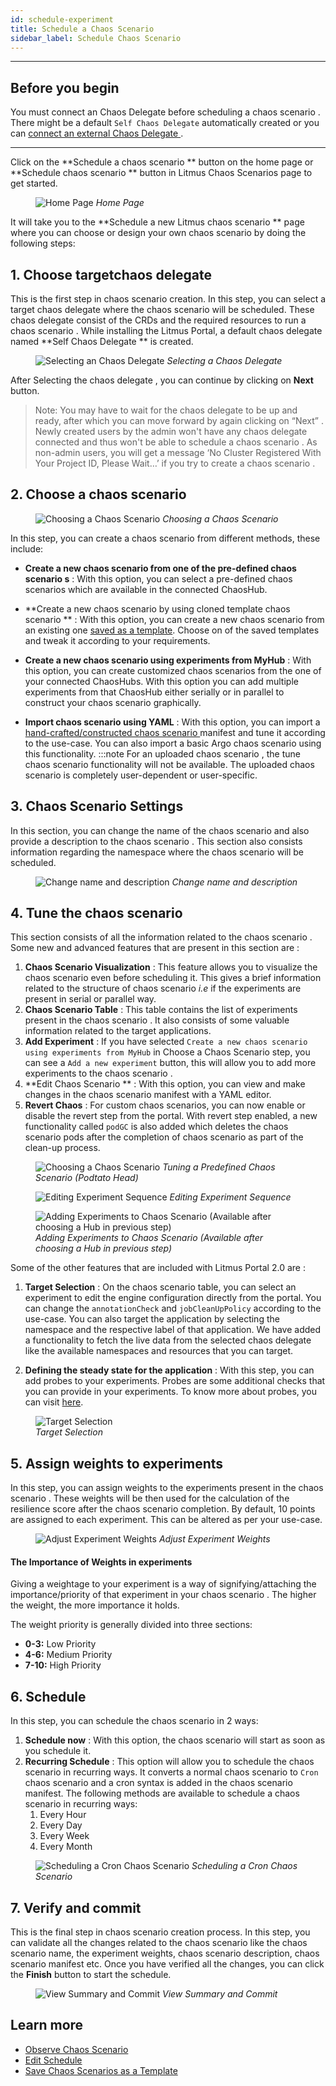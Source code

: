 ```yaml
---
id: schedule-experiment
title: Schedule a Chaos Scenario
sidebar_label: Schedule Chaos Scenario
---
```


---

## Before you begin

You must connect an Chaos Delegate before scheduling a chaos scenario . There might be a default `Self Chaos Delegate` automatically created or you can [connect an external Chaos Delegate ](../litmusctl/installation.md).

---

Click on the **Schedule a chaos scenario ** button on the home page or **Schedule chaos scenario ** button in Litmus Chaos Scenarios page to get started.

<figure>
<img src={require('../assets/user-guides/injecting-fault/schedule-workflow/home-schedule-button.png').default} alt="Home Page" />
<i>Home Page</i>
</figure>

It will take you to the **Schedule a new Litmus chaos scenario ** page where you can choose or design your own chaos scenario by doing the following steps:

## 1. Choose targetchaos delegate

This is the first step in chaos scenario creation. In this step, you can select a target chaos delegate where the chaos scenario will be scheduled. These chaos delegate consist of the CRDs and the required resources to run a chaos scenario .
While installing the Litmus Portal, a default chaos delegate named **Self Chaos Delegate ** is created.

<figure>
<img src={require('../assets/user-guides/injecting-fault/schedule-workflow/select-agent.png').default} alt="Selecting an Chaos Delegate " />
<i>Selecting a Chaos Delegate </i>
</figure>

After Selecting the chaos delegate , you can continue by clicking on **Next** button.

> Note: You may have to wait for the chaos delegate to be up and ready, after which you can move forward by again clicking on “Next” . Newly created users by the admin won't have any chaos delegate connected and thus won't be able to schedule a chaos scenario . As non-admin users, you will get a message ‘No Cluster Registered With Your Project ID, Please Wait…’ if you try to create a chaos scenario .

## 2. Choose a chaos scenario

<figure>
<img src={require('../assets/user-guides/injecting-fault/schedule-workflow/choose-workflow.png').default} alt="Choosing a Chaos Scenario " />
<i>Choosing a Chaos Scenario </i>
</figure>

In this step, you can create a chaos scenario from different methods, these include:

- **Create a new chaos scenario from one of the pre-defined chaos scenario s** : With this option, you can select a pre-defined chaos scenarios which are available in the connected ChaosHub.

- **Create a new chaos scenario by using cloned template chaos scenario ** : With this option, you can create a new chaos scenario from an existing one [saved as a template](save-as-template.md). Choose on of the saved templates and tweak it according to your requirements.

- **Create a new chaos scenario using experiments from MyHub** : With this option, you can create customized chaos scenarios from the one of your connected ChaosHubs. With this option you can add multiple experiments from that ChaosHub either serially or in parallel to construct your chaos scenario graphically.

- **Import chaos scenario using YAML** : With this option, you can import a [hand-crafted/constructed chaos scenario ](construct-workflow.md) manifest and tune it according to the use-case. You can also import a basic Argo chaos scenario using this functionality.
  :::note
  For an uploaded chaos scenario , the tune chaos scenario functionality will not be available. The uploaded chaos scenario is completely user-dependent or user-specific.

## 3. Chaos Scenario Settings

In this section, you can change the name of the chaos scenario and also provide a description to the chaos scenario . This section also consists information regarding the namespace where the chaos scenario will be scheduled.

<figure>
<img src={require('../assets/user-guides/injecting-fault/schedule-workflow/workflow-setting.png').default} alt="Change name and description" />
<i>Change name and description</i>
</figure>

## 4. Tune the chaos scenario

This section consists of all the information related to the chaos scenario .
Some new and advanced features that are present in this section are :

1. **Chaos Scenario Visualization** : This feature allows you to visualize the chaos scenario even before scheduling it.
   This gives a brief information related to the structure of chaos scenario <i>i.e</i> if the experiments are present in serial or parallel way.
2. **Chaos Scenario Table** : This table contains the list of experiments present in the chaos scenario . It also consists of some valuable information related to the target applications.
3. **Add Experiment** : If you have selected `Create a new chaos scenario using experiments from MyHub` in Choose a Chaos Scenario step, you can see a `Add a new experiment` button, this will allow you to add more experiments to the chaos scenario .
4. **Edit Chaos Scenario ** : With this option, you can view and make changes in the chaos scenario manifest with a YAML editor.
5. **Revert Chaos** : For custom chaos scenarios, you can now enable or disable the revert step from the portal.
   With revert step enabled, a new functionality called `podGC` is also added which deletes the chaos scenario pods after the completion of chaos scenario as part of the clean-up process.

<figure>
<img src={require('../assets/user-guides/injecting-fault/schedule-workflow/edit-predefined-workflow.png').default} alt="Choosing a Chaos Scenario " />
<i>Tuning a Predefined Chaos Scenario (Podtato Head)</i>
</figure>

<figure>
<img src={require('../assets/user-guides/injecting-fault/schedule-workflow/edit-sequence.png').default} alt="Editing Experiment Sequence" />
<i>Editing Experiment Sequence</i>
</figure>

<figure>
<img src={require('../assets/user-guides/injecting-fault/schedule-workflow/add-experiments.png').default} alt="Adding Experiments to Chaos Scenario (Available after choosing a Hub in previous step)" />
<i>Adding Experiments to Chaos Scenario (Available after choosing a Hub in previous step)</i>
</figure>

Some of the other features that are included with Litmus Portal 2.0 are :

1. **Target Selection** : On the chaos scenario table, you can select an experiment to edit the engine configuration directly from the portal. You can change the `annotationCheck` and `jobCleanUpPolicy` according to the use-case.
   You can also target the application by selecting the namespace and the respective label of that application. We have added a functionality to fetch the live data from the selected chaos delegate like the available namespaces and resources that you can target.

2. **Defining the steady state for the application** : With this step, you can add probes to your experiments. Probes are some additional checks that you can provide in your experiments. To know more about probes, you can visit [here](../concepts/probes.md).

<figure>
<img src={require('../assets/user-guides/injecting-fault/schedule-workflow/target-selection.png').default} alt="Target Selection" />
<br />
<i>Target Selection</i>
</figure>

## 5. Assign weights to experiments

In this step, you can assign weights to the experiments present in the chaos scenario . These weights will be then used for the calculation of the resilience score after the chaos scenario completion. By default, 10 points are assigned to each experiment. This can be altered as per your use-case.

<figure>
<img src={require('../assets/user-guides/injecting-fault/schedule-workflow/adjust-weights.png').default} alt="Adjust Experiment Weights" />
<i>Adjust Experiment Weights</i>
</figure>

#### **The Importance of Weights in experiments**

Giving a weightage to your experiment is a way of signifying/attaching the importance/priority of that experiment in your chaos scenario . The higher the weight, the more importance it holds.

The weight priority is generally divided into three sections:

- **0-3:** Low Priority
- **4-6:** Medium Priority
- **7-10:** High Priority

## 6. Schedule

In this step, you can schedule the chaos scenario in 2 ways:

1. **Schedule now** : With this option, the chaos scenario will start as soon as you schedule it.
2. **Recurring Schedule** : This option will allow you to schedule the chaos scenario in recurring ways. It converts a normal chaos scenario to `Cron` chaos scenario and a cron syntax is added in the chaos scenario manifest. The following methods are available to schedule a chaos scenario in recurring ways:
   1. Every Hour
   2. Every Day
   3. Every Week
   4. Every Month

<figure>
<img src={require('../assets/user-guides/injecting-fault/schedule-workflow/schedule.png').default} alt="Scheduling a Cron Chaos Scenario " />
<i>Scheduling a Cron Chaos Scenario </i>
</figure>

## 7. Verify and commit

This is the final step in chaos scenario creation process. In this step, you can validate all the changes related to the chaos scenario like the chaos scenario name, the experiment weights, chaos scenario description, chaos scenario manifest etc. Once you have verified all the changes, you can click the **Finish** button to start the schedule.

<figure>
<img src={require('../assets/user-guides/injecting-fault/schedule-workflow/verify-commit.png').default} alt="View Summary and Commit" />
<i>View Summary and Commit</i>
</figure>

## Learn more

- [Observe Chaos Scenario ](observe-workflow.md)
- [Edit Schedule](edit-schedule.md)
- [Save Chaos Scenarios as a Template](save-as-template.md)
